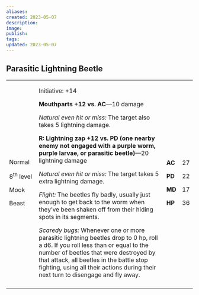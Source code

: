 ```yaml
---
aliases: 
created: 2023-05-07
description: 
image: 
publish: 
tags: 
updated: 2023-05-07
---
```


## Parasitic Lightning Beetle

<table>
<colgroup>
<col style="width: 16%" />
<col style="width: 72%" />
<col style="width: 5%" />
<col style="width: 5%" />
</colgroup>
<tbody>
<tr class="odd">
<td><p>Normal</p>
<p>8<sup>th</sup> level</p>
<p>Mook</p>
<p>Beast</p></td>
<td><p>Initiative: +14</p>
<p><strong>Mouthparts +12 vs. AC</strong>—10 damage</p>
<p><em>Natural even hit or miss:</em> The target also takes 5 lightning
damage.</p>
<p><strong>R: Lightning zap +12 vs. PD (one nearby enemy not engaged
with a purple worm, purple larvae, or parasitic beetle)</strong>—20
lightning damage</p>
<p><em>Natural even hit or miss:</em> The target takes 5 extra lightning
damage.</p>
<p><em>Flight:</em> The beetles fly badly, usually just enough to get
back to the worm when they’ve been shaken off from their hiding spots in
its segments.</p>
<p><em>Scaredy bugs:</em> Whenever one or more parasitic lightning
beetles drop to 0 hp, roll a d6. If you roll less than or equal to the
number of beetles that were destroyed by that attack, all beetles in the
battle stop fighting, using all their actions during their next turn to
disengage and fly away.</p></td>
<td><p><strong>AC</strong></p>
<p><strong>PD</strong></p>
<p><strong>MD</strong></p>
<p><strong>HP</strong></p></td>
<td><p>27</p>
<p>22</p>
<p>17</p>
<p>36</p></td>
</tr>
<tr class="even">
<td></td>
<td></td>
<td></td>
<td></td>
</tr>
</tbody>
</table>

